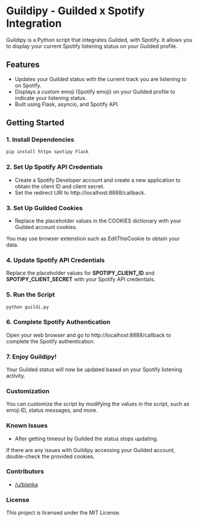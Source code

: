 # Guildipy - Guilded x Spotify Integration

Guildipy is a Python script that integrates Guilded, with Spotify. It allows you to display your current Spotify listening status on your Guilded profile.

## Features

- Updates your Guilded status with the current track you are listening to on Spotify.
- Displays a custom emoji (Spotify emoji) on your Guilded profile to indicate your listening status.
- Built using Flask, asyncio, and Spotify API.

## Getting Started

### 1. Install Dependencies

```bash
pip install httpx spotipy Flask
```

### 2. Set Up Spotify API Credentials
- Create a Spotify Developer account and create a new application to obtain the client ID and client secret.
- Set the redirect URI to http://localhost:8888/callback.

### 3. Set Up Guilded Cookies
- Replace the placeholder values in the COOKIES dictionary with your Guilded account cookies.

You may use browser extenstion such as EditThisCookie to obtain your data.

### 4. Update Spotify API Credentials
Replace the placeholder values for **SPOTIPY_CLIENT_ID** and **SPOTIPY_CLIENT_SECRET** with your Spotify API credentials.

### 5. Run the Script
```bash
python guildi.py
```

### 6. Complete Spotify Authentication
Open your web browser and go to http://localhost:8888/callback to complete the Spotify authentication.

### 7. Enjoy Guildipy!
Your Guilded status will now be updated based on your Spotify listening activity.

### Customization
You can customize the script by modifying the values in the script, such as emoji ID, status messages, and more.

### Known Issues
- After getting timeout by Guilded the status stops updating.

If there are any issues with Guildipy accessing your Guilded account, double-check the provided cookies.

### Contributors
- [/u/blanka](https://www.guilded.gg/u/blanka)


### License
This project is licensed under the MIT License.
